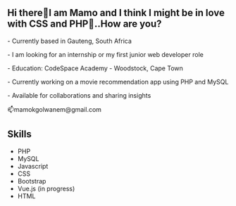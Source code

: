 <h2>Hi there👋I am Mamo and I think I might be in love with CSS and PHP👀..How are you?</h2>
<p> - Currently based in Gauteng, South Africa</p>
<p> - I am looking for an internship or my first junior web developer role</p>
<p> - Education: CodeSpace Academy - Woodstock, Cape Town </p>
<p> - Currently working on a movie recommendation app using PHP and MySQL </p>
<p> - Available for collaborations and sharing insights</p>
<p>📫mamokgolwanem@gmail.com</p>

<h2>Skills</h2>
<ul>
 <li>PHP</li>
 <li>MySQL </li>
<li>Javascript </li>
<li> CSS</li>
<li> Bootstrap </li>
 <li> Vue.js (in progress) </li>
<li>HTML</li>
</ul>

